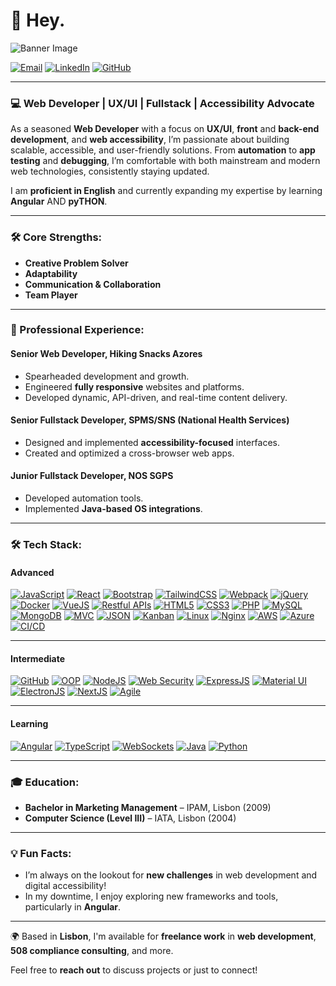 # 👋 Hey.

![Banner Image](https://media.licdn.com/dms/image/v2/C4D16AQEyQ-QH9alocA/profile-displaybackgroundimage-shrink_350_1400/profile-displaybackgroundimage-shrink_350_1400/0/1600980954603?e=1732147200&v=beta&t=TUQyUiGQhsFzJh4Mmd5irkxKzYoxdII11g2GkluxjsM)

[![Email](https://img.shields.io/badge/Email-work%40brunomatos.pt-red)](mailto:work@brunomatos.pt)
[![LinkedIn](https://img.shields.io/badge/LinkedIn-Connect-blue)](https://www.linkedin.com/in/yourprofile)
[![GitHub](https://img.shields.io/badge/GitHub-azorano-black)](https://github.com/azorano)

---

### 💻 Web Developer | UX/UI | Fullstack | Accessibility Advocate

As a seasoned **Web Developer** with a focus on **UX/UI**, **front** and **back-end development**, and **web accessibility**, I’m passionate about building scalable, accessible, and user-friendly solutions. From **automation** to **app testing** and **debugging**, I’m comfortable with both mainstream and modern web technologies, consistently staying updated. 

I am **proficient in English** and currently expanding my expertise by learning **Angular** AND **pyTHON**.

---

### 🛠️ Core Strengths:
- **Creative Problem Solver**
- **Adaptability**
- **Communication & Collaboration**
- **Team Player**

---

### 💼 Professional Experience:

#### Senior Web Developer, **Hiking Snacks Azores**
- Spearheaded development and growth.
- Engineered **fully responsive** websites and platforms.
- Developed dynamic, API-driven, and real-time content delivery.
  
#### Senior Fullstack Developer, **SPMS/SNS (National Health Services)**
- Designed and implemented **accessibility-focused** interfaces.
- Created and optimized a cross-browser web apps.
  
#### Junior Fullstack Developer, **NOS SGPS**
- Developed automation tools.
- Implemented **Java-based OS integrations**.

---

### 🛠️ Tech Stack:
#### **Advanced**
[![JavaScript](https://img.shields.io/badge/JavaScript-ES6%2B-yellow)](https://developer.mozilla.org/en-US/docs/Web/JavaScript)
[![React](https://img.shields.io/badge/React-61DAFB?logo=react&logoColor=white)](https://reactjs.org/)
[![Bootstrap](https://img.shields.io/badge/Bootstrap-563D7C?logo=bootstrap&logoColor=white)](https://getbootstrap.com/)
[![TailwindCSS](https://img.shields.io/badge/TailwindCSS-38B2AC?logo=tailwind-css&logoColor=white)](https://tailwindcss.com/)
[![Webpack](https://img.shields.io/badge/Webpack-8DD6F9?logo=webpack&logoColor=white)](https://webpack.js.org/)
[![jQuery](https://img.shields.io/badge/jQuery-0769AD?logo=jquery&logoColor=white)](https://jquery.com/)
[![Docker](https://img.shields.io/badge/Docker-2496ED?logo=docker&logoColor=white)](https://www.docker.com/)
[![VueJS](https://img.shields.io/badge/VueJS-4FC08D?logo=vue.js&logoColor=white)](https://vuejs.org/)
[![Restful APIs](https://img.shields.io/badge/RESTful%20APIs-02569B?logo=rest&logoColor=white)](https://restfulapi.net/)
[![HTML5](https://img.shields.io/badge/HTML5-E34F26?logo=html5&logoColor=white)](https://developer.mozilla.org/en-US/docs/Web/HTML)
[![CSS3](https://img.shields.io/badge/CSS3-1572B6?logo=css3&logoColor=white)](https://developer.mozilla.org/en-US/docs/Web/CSS)
[![PHP](https://img.shields.io/badge/PHP-777BB4?logo=php&logoColor=white)](https://www.php.net/)
[![MySQL](https://img.shields.io/badge/MySQL-4479A1?logo=mysql&logoColor=white)](https://www.mysql.com/)
[![MongoDB](https://img.shields.io/badge/MongoDB-47A248?logo=mongodb&logoColor=white)](https://www.mongodb.com/)
[![MVC](https://img.shields.io/badge/MVC-000000?logo=mvvm&logoColor=white)](https://en.wikipedia.org/wiki/Model–view–controller)
[![JSON](https://img.shields.io/badge/JSON-000000?logo=json&logoColor=white)](https://www.json.org/json-en.html)
[![Kanban](https://img.shields.io/badge/Kanban-007ACC?logo=kanban&logoColor=white)](https://www.atlassian.com/software/jira/features/kanban)
[![Linux](https://img.shields.io/badge/Linux-FCC624?logo=linux&logoColor=black)](https://www.kernel.org/)
[![Nginx](https://img.shields.io/badge/Nginx-009639?logo=nginx&logoColor=white)](https://www.nginx.com/)
[![AWS](https://img.shields.io/badge/AWS-232F3E?logo=amazon-aws&logoColor=white)](https://aws.amazon.com/)
[![Azure](https://img.shields.io/badge/Azure-0078D4?logo=microsoft-azure&logoColor=white)](https://azure.microsoft.com/)
[![CI/CD](https://img.shields.io/badge/CI%2FCD-1B998B?logo=continuous-integration&logoColor=white)](https://en.wikipedia.org/wiki/CI/CD)

---

#### **Intermediate**
[![GitHub](https://img.shields.io/badge/GitHub-181717?logo=github&logoColor=white)](https://github.com/)
[![OOP](https://img.shields.io/badge/OOP-29BEB0?logo=data-structures&logoColor=white)](https://en.wikipedia.org/wiki/Object-oriented_programming)
[![NodeJS](https://img.shields.io/badge/Node.js-339933?logo=node.js&logoColor=white)](https://nodejs.org/)
[![Web Security](https://img.shields.io/badge/Web%20Security-8A2BE2?logo=security&logoColor=white)](https://owasp.org/www-project-top-ten/)
[![ExpressJS](https://img.shields.io/badge/Express.js-404D59?logo=express&logoColor=white)](https://expressjs.com/)
[![Material UI](https://img.shields.io/badge/Material--UI-007FFF?logo=mui&logoColor=white)](https://mui.com/)
[![ElectronJS](https://img.shields.io/badge/Electron-47848F?logo=electron&logoColor=white)](https://www.electronjs.org/)
[![NextJS](https://img.shields.io/badge/Next.js-000000?logo=next.js&logoColor=white)](https://nextjs.org/)
[![Agile](https://img.shields.io/badge/Agile-FF6F00?logo=agile&logoColor=white)](https://www.atlassian.com/agile)

---

#### **Learning**
[![Angular](https://img.shields.io/badge/Angular-DD0031?logo=angular&logoColor=white)](https://angular.io/)
[![TypeScript](https://img.shields.io/badge/TypeScript-3178C6?logo=typescript&logoColor=white)](https://www.typescriptlang.org/)
[![WebSockets](https://img.shields.io/badge/WebSockets-010101?logo=websocket&logoColor=white)](https://developer.mozilla.org/en-US/docs/Web/API/WebSockets_API)
[![Java](https://img.shields.io/badge/Java-007396?logo=java&logoColor=white)](https://www.java.com/)
[![Python](https://img.shields.io/badge/Python-3776AB?logo=python&logoColor=white)](https://www.python.org/)

---

### 🎓 Education:
- **Bachelor in Marketing Management** – IPAM, Lisbon (2009)
- **Computer Science (Level III)** – IATA, Lisbon (2004)

---

### 💡 Fun Facts:
- I’m always on the lookout for **new challenges** in web development and digital accessibility!
- In my downtime, I enjoy exploring new frameworks and tools, particularly in **Angular**.
  
---

🌍 Based in **Lisbon**, I'm available for **freelance work** in **web development**, **508 compliance consulting**, and more.

Feel free to **reach out** to discuss projects or just to connect!
